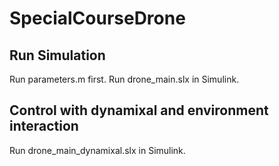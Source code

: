 # SpecialCourseDrone
## Run Simulation
Run parameters.m first. 
Run drone_main.slx in Simulink. 

## Control with dynamixal and environment interaction
Run drone_main_dynamixal.slx in Simulink. 